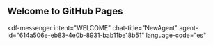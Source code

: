 ## Welcome to GitHub Pages

<script src="https://www.gstatic.com/dialogflow-console/fast/messenger/bootstrap.js?v=1"></script>
<df-messenger
  intent="WELCOME"
  chat-title="NewAgent"
  agent-id="614a506e-eb83-4e0b-8931-bab11be18b51"
  language-code="es"
></df-messenger>
